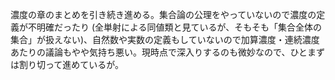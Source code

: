 濃度の章のまとめを引き続き進める。集合論の公理をやっていないので濃度の定義が不明確だったり (全単射による同値類と見ているが、そもそも「集合全体の集合」が扱えない)、自然数や実数の定義もしていないので加算濃度・連続濃度あたりの議論もやや気持ち悪い。現時点で深入りするのも微妙なので、ひとまずは割り切って進めているが。
